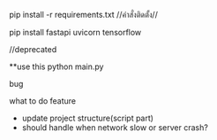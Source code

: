 pip install -r requirements.txt //คำสั่งติดตั้ง//

pip install fastapi uvicorn tensorflow

//deprecated

<!-- uvicorn main:app --reload // run main // cd เข้า backend ก่อน -->

\*\*use this
python main.py

bug

what to do feature

- update project structure(script part)
- should handle when network slow or server crash?
